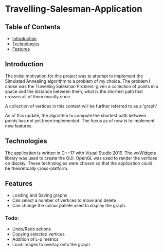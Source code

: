 # Travelling-Salesman-Application

## Table of Contents
* [Introduction](introduction)
* [Technologies](technologies)
* [Features](features)

## Introduction
The initial motivation for this project was to attempt to implement the Simulated Annealing algorithm to a
problem of my choice. The problem I chose was the Travelling Salesman Problem: given a collection of points 
in a space and the distance between them, what is the shortest path that crosses all of them exactly once.

A collection of vertices in this context will be further referred to as a 'graph'

As of this update, the algorithm to compute the shortest path between points has not yet been implemented. 
The focus as of now is to implement new features.

## Technologies
The application is written in C++17 with Visual Studio 2019.
The wxWidgets library was used to create the GUI.
OpenGL was used to render the vertices on display.
These technologies were chosen so that the application could be theoretically cross-platform.

## Features
* Loading and Saving graphs
* Can select a number of vertices to move and delete
* Can change the colour pallete used to display the graph.

### Todo:
* Undo/Redo actions
* Copying selected vertices
* Addition of L-p metrics
* Load images to overlay onto the graph
